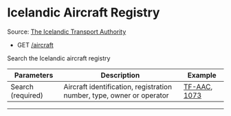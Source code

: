 # Icelandic Aircraft Registry

Source: [The Icelandic Transport Authority](https://www.samgongustofa.is/flug/loftfor/loftfaraskra/)

- GET [/aircraft](https://apis.is/aircraft)

Search the Icelandic aircraft registry

| Parameters        | Description                                                           | Example                                                                                    |
|-------------------|-----------------------------------------------------------------------|-----------------|
| Search (required) | Aircraft identification, registration number, type, owner or operator | [TF-AAC](https://apis.is/aircraft?search=TF-AAC), [1073](https://apis.is/ship?search=1073) |

---
